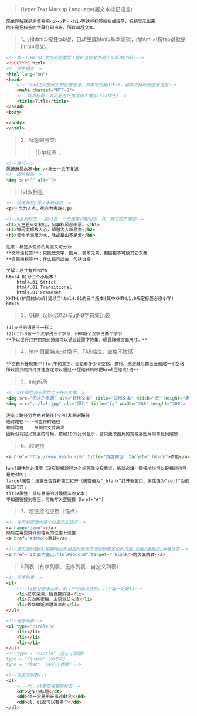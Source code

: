 > Hyper Text Markup Language(超文本标记语言)
    
    简单理解就是浏览器把<p></P> <h1>等这些标签解析成段落、标题显示出来
    而不是把标签的字母打印出来，所以叫超文本。
    
>1、用html:5按住tab键，自动生成html5基本骨架，而html:xt按tab键就是html4骨架。
```html
<!--第一行叫DTD(文档声明类型：解析当前文件是什么版本html)-->
<!DOCTYPE html> 
<!--使用语言-->
<html lang="en">
<head>
    <!--head之间放网页的配置信息，其中字符集UTF-8，基本支持所有国家语言-->
    <meta charset="UTF-8">
    <!--网页标题：对页面进行描述和关键字(seo优化)-->
    <title>Title</title>
</head>
<body>

</body>
</html>
```
>2、标签的分类:
>>(1)单标签；
```html
<!--换行-->
风萧萧易水寒<br />壮士一去不复返
<!--图片标签-->
<img src="" alt="">
```
>(2)双标签
```html
<!--段落标签p是文本级标签-->
<p>生当为人杰，死亦为鬼雄</p>

<!--h系列标签:一般h1在一个页面里只能出现一次，其它的不固定-->
<h1>人生若只如初见，何事秋风悲画扇。</h1>
<h2>等闲变却故人心，却道古人新易变</h2>
<h6>曾今沧海难为水，除却巫山不是云</h6>

```
    注意：标签从使用的角度又可分为
    **文本级标签**：只能放文字、图片、表单元素、超链接不可放其它东西
    **容器级标签**：什么都可以放，包括自身

    了解：总共有7种DTD
    html4.01分三个小版本：
        html4.01 Strict
        html4.01 Transitional
        html4.01 Frameset
    XHTML(扩展的html)延续了html4.01的三个版本(其中XHTML1.0规定标签必须小写)
    html5
    
>3、GBK（gbk2312)与utf-8字符集比较

    (1)支持的语言不一样；
    (2)utf-8每一个汉字占三个字节，GBK每个汉字占两个字节
    **所以提升打开网页的速度可以通过设置字符集，明显降低页面尺寸。**
    
>4、html页面特点:对换行、TAB缩进、空格不敏感

    **空白折叠现象**html中的文字、无论有多少个空格、换行、缩进最后都会压缩成一个空格
    所以提升网页打开速度还可以通过**压缩代码即把html压缩成1行**

>5、img标签
```html
<!--src属性表示图片位于什么位置-->
<img src="图片的来源" alt="替换文本" title="提示文本" width="宽" height="高">
<img src="../lzl.jpg" alt="图片" title="fg" width="300" height="200">
```
    注意：路径分为绝对路径(少用)和相对路径
    绝对路径----带盘符的路径
    相对路径----从网页文件出发
    图片没有定义宽高的时候，按照100%比例显示，若只更改图片的宽或高图片则等比例缩放

>6、超链接
```html
<a href="http://www.baidu.com" title="百度网址" target="_blank">百度</a>
```
    href属性时必填项（没有链接跳转这个标签就没有意义，所以必填）链接地址可以是相对也可是绝对的；
    target属性：设置是否在新窗口打开（属性值为"_blank"打开新窗口、属性值为"self"当前窗口打开；
    title属性：鼠标悬停的时候提示的文本；
    不知道链接到哪里，可先写入空链接（href="#")
    
>7、超链接的应用（锚点）   
 ```html
 <!--在当前页面内某个位置添加锚点-->
 <a name="demo"></a>
 然后在需要跳转到锚点的位置上设置
 <a href="#demo">跳转</a>
 
 <!--跨页面的锚点:链接地址先用相对路径方法回到要定位的页面,后面z直接加上#属性值-->
 <a href="2页面内锚点.html#second" target="_blank">跨页面跳转</a>
 ```

>8列表（有序列表、无序列表、自定义列表）
```html
<!--无序列表-->
<ul>
    <!--li是容器级元素，div不可和ul并列，ul下面一定是li-->
    <li>庭院深深，独自数阶梯</li>     
    <li>忘向寒夜梅，未语泪却先流</li>
    <li>芳华即逝怎堪流年利</li>
</ul>

<!--有序列表-->
<ul type="circle">
    <li></li>
    <li></li>
    <li></li>
</ul>
<!--type = "circle"（空心小圆圈）
type = "square"（小方块）
type = "disc" （实心小圆圈）-->

<!--自定义列表-->
<dl>
    <!--dd、dt都是容器级标签-->
    <dt>定义小标题</dt>
    <dd>dd一定是用来描述dt的</dd>
    <dd>dl、dt都可以有多个</dd>
</dl>
```



    
    